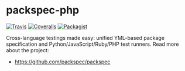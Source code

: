 # packspec-php

[![Travis](https://travis-ci.org/packspec/packspec-php.svg?branch=master)](https://travis-ci.org/packspec/packspec-php)
[![Coveralls](http://img.shields.io/coveralls/packspec/packspec-php.svg?branch=master)](https://coveralls.io/r/packspec/packspec-php?branch=master)
[![Packagist](https://img.shields.io/packagist/v/packspec/packspec.svg)](https://packagist.org/packages/packspec/packspec)

Cross-language testings made easy: unified YML-based package specification and Python/JavaScript/Ruby/PHP test runners. Read more about the project:

- https://github.com/packspec/packspec

